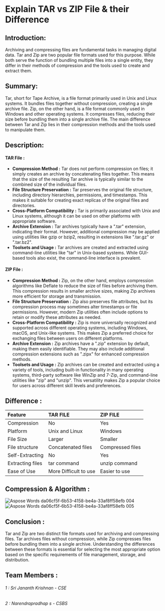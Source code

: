 # **Explain TAR vs ZIP File & their Difference**

## **Introduction:**
Archiving and compressing files are fundamental tasks in managing digital data. Tar and Zip are two popular file formats used for this purpose. While both serve the function of bundling multiple files into a single entity, they differ in their methods of compression and the tools used to create and extract them.

## **Summary:** 
Tar, short for Tape Archive, is a file format primarily used in Unix and Linux systems. It bundles files together without compression, creating a single archive file. Zip, on the other hand, is a file format commonly used in Windows and other operating systems. It compresses files, reducing their size before bundling them into a single archive file. The main difference between Tar and Zip lies in their compression methods and the tools used to manipulate them.

## **Description:**
#### **TAR  File :**
- **Compression Method :** Tar does not perform compression on files; it simply creates an archive by concatenating files together. This means that the size of the resulting Tar archive is typically similar to the combined size of the individual files.
- **File Structure Preservation :** Tar preserves the original file structure, including directory hierarchies, permissions, and timestamps. This makes it suitable for creating exact replicas of the original files and directories.
- **Cross-Platform Compatibility :** Tar is primarily associated with Unix and Linux systems, although it can be used on other platforms with appropriate software.
- **Archive Extension :** Tar archives typically have a ".tar" extension, indicating their format. However, additional compression may be applied using utilities like gzip or bzip2, resulting in extensions like ".tar.gz" or ".tar.bz2".
- **Toolsets and Usage :** Tar archives are created and extracted using command-line utilities like "tar" in Unix-based systems. While GUI-based tools also exist, the command-line interface is prevalent.

#### **ZIP  File :** 
- **Compression Method :** Zip, on the other hand, employs compression algorithms like Deflate to reduce the size of files before archiving them. This compression results in smaller archive sizes, making Zip archives more efficient for storage and transmission.
- **File Structure Preservation :** Zip also preserves file attributes, but its compression process may sometimes alter timestamps or file permissions. However, modern Zip utilities often include options to retain or modify these attributes as needed.
- **Cross-Platform Compatibility :** Zip is more universally recognized and supported across different operating systems, including Windows, macOS, and Unix-like systems. This makes Zip a preferred choice for exchanging files between users on different platforms.
- **Archive Extension :** Zip archives have a ".zip" extension by default, making them easily identifiable. They may also include additional compression extensions such as ".zipx" for enhanced compression methods.
- **Toolsets and Usage :** Zip archives can be created and extracted using a variety of tools, including built-in functionality in many operating systems, third-party software like WinZip and 7-Zip, and command-line utilities like "zip" and "unzip". This versatility makes Zip a popular choice for users across different skill levels and preferences.

## **Difference :**
|**Feature**|**TAR  FILE**|**ZIP  FILE**|
| :- | :- | :- |
|Compression|No|Yes|
|Platform|Unix and Linux|Windows|
|File Size|Larger|Smaller|
|File structure|Concatenated files|Compressed files|
|Self-Extracting|No|Yes|
|Extracting files|tar command|unzip command|
|Ease of Use|More Difficult to use|Easier to use|

## **Compression & Algorithm :**

![Aspose Words da06cf5f-6b53-4158-be4a-33af8ff58efb 004](https://github.com/sjk1436/desktop-tutorial/assets/127378182/247fdd85-6374-4c22-ab9a-a23e741a6577)
![Aspose Words da06cf5f-6b53-4158-be4a-33af8ff58efb 005](https://github.com/sjk1436/desktop-tutorial/assets/127378182/daf746f9-3f98-49a9-9b07-c1bd80bd40cc)

## **Conclusion :**
Tar and Zip are two distinct file formats used for archiving and compressing files. Tar archives files without compression, while Zip compresses files before bundling them into a single archive. Understanding the differences between these formats is essential for selecting the most appropriate option based on the specific requirements of file management, storage, and distribution.

## **Team Members :**
###### 1 : Sri Jananth Krishnan - CSE
###### 2 : Narendrapradhap s - CSBS
